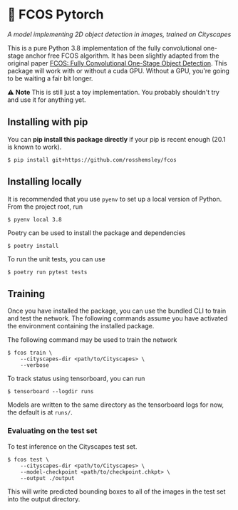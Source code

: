 # 🔎  FCOS Pytorch

_A model implementing 2D object detection in images, trained on Cityscapes_

This is a pure Python 3.8 implementation of the fully convolutional one-stage anchor free FCOS algorithm.
It has been slightly adapted from the original paper [FCOS: Fully Convolutional One-Stage Object Detection](https://arxiv.org/pdf/1904.01355.pdf).
This package will work with or without a cuda GPU. Without a GPU, you're going to be waiting a fair bit longer.

⚠️  **Note** This is still just a toy implementation. You probably shouldn't try and use it for anything yet.


## Installing with pip
You can **pip install this package directly** if your pip is recent enough (20.1 is known to work).

```
$ pip install git+https://github.com/rosshemsley/fcos
```

## Installing locally
It is recommended that you use `pyenv` to set up a local version of Python. From the project root, run

```
$ pyenv local 3.8
```

Poetry can be used to install the package and dependencies
```
$ poetry install
```

To run the unit tests, you can use
```
$ poetry run pytest tests
```

## Training
Once you have installed the package, you can use the bundled CLI to train and test the network.
The following commands assume you have activated the environment containing the installed package.

The following command may be used to train the network
```
$ fcos train \
    --cityscapes-dir <path/to/Cityscapes> \
    --verbose
```

To track status using tensorboard, you can run
```
$ tensorboard --logdir runs
```

Models are written to the same directory as the tensorboard logs for now, the default is at `runs/`.

### Evaluating on the test set
To test inference on the Cityscapes test set.

```
$ fcos test \
    --cityscapes-dir <path/to/Cityscapes> \
    --model-checkpoint <path/to/checkpoint.chkpt> \
    --output ./output 
```

This will write predicted bounding boxes to all of the images in the test set into the output directory.
